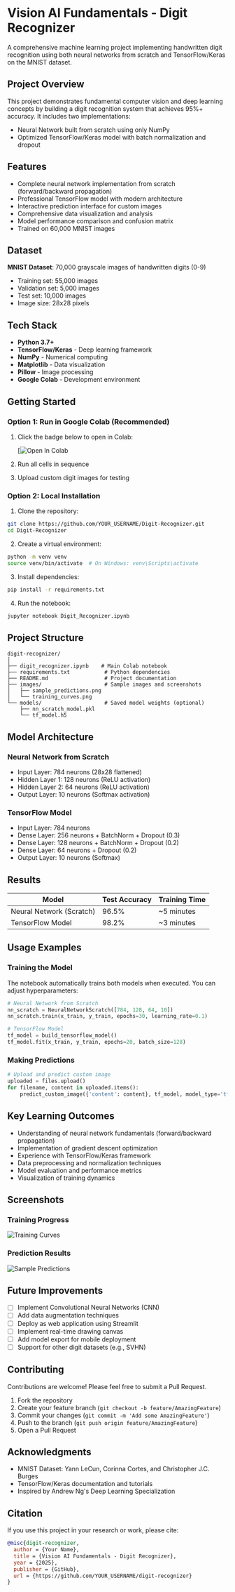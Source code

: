 # Vision AI Fundamentals - Digit Recognizer

A comprehensive machine learning project implementing handwritten digit recognition using both neural networks from scratch and TensorFlow/Keras on the MNIST dataset.

## Project Overview

This project demonstrates fundamental computer vision and deep learning concepts by building a digit recognition system that achieves 95%+ accuracy. It includes two implementations:
- Neural Network built from scratch using only NumPy
- Optimized TensorFlow/Keras model with batch normalization and dropout

## Features

- Complete neural network implementation from scratch (forward/backward propagation)
- Professional TensorFlow model with modern architecture
- Interactive prediction interface for custom images
- Comprehensive data visualization and analysis
- Model performance comparison and confusion matrix
- Trained on 60,000 MNIST images

## Dataset

**MNIST Dataset**: 70,000 grayscale images of handwritten digits (0-9)
- Training set: 55,000 images
- Validation set: 5,000 images  
- Test set: 10,000 images
- Image size: 28x28 pixels

## Tech Stack

- **Python 3.7+**
- **TensorFlow/Keras** - Deep learning framework
- **NumPy** - Numerical computing
- **Matplotlib** - Data visualization
- **Pillow** - Image processing
- **Google Colab** - Development environment

## Getting Started

### Option 1: Run in Google Colab (Recommended)

1. Click the badge below to open in Colab:

   [![Open In Colab](https://colab.research.google.com/drive/18ssr4-mcqJbDhCSCGP_X1uqPi0loRwmL?usp=sharing)

2. Run all cells in sequence
3. Upload custom digit images for testing

### Option 2: Local Installation

1. Clone the repository:
```bash
git clone https://github.com/YOUR_USERNAME/Digit-Recognizer.git
cd Digit-Recognizer
```

2. Create a virtual environment:
```bash
python -m venv venv
source venv/bin/activate  # On Windows: venv\Scripts\activate
```

3. Install dependencies:
```bash
pip install -r requirements.txt
```

4. Run the notebook:
```bash
jupyter notebook Digit_Recognizer.ipynb
```

## Project Structure

```
digit-recognizer/
│
├── digit_recognizer.ipynb    # Main Colab notebook
├── requirements.txt           # Python dependencies
├── README.md                  # Project documentation
├── images/                    # Sample images and screenshots
│   ├── sample_predictions.png
│   └── training_curves.png
└── models/                    # Saved model weights (optional)
    ├── nn_scratch_model.pkl
    └── tf_model.h5
```

## Model Architecture

### Neural Network from Scratch
- Input Layer: 784 neurons (28x28 flattened)
- Hidden Layer 1: 128 neurons (ReLU activation)
- Hidden Layer 2: 64 neurons (ReLU activation)
- Output Layer: 10 neurons (Softmax activation)

### TensorFlow Model
- Input Layer: 784 neurons
- Dense Layer: 256 neurons + BatchNorm + Dropout (0.3)
- Dense Layer: 128 neurons + BatchNorm + Dropout (0.2)
- Dense Layer: 64 neurons + Dropout (0.2)
- Output Layer: 10 neurons (Softmax)

## Results

| Model | Test Accuracy | Training Time |
|-------|---------------|---------------|
| Neural Network (Scratch) | 96.5% | ~5 minutes |
| TensorFlow Model | 98.2% | ~3 minutes |

## Usage Examples

### Training the Model

The notebook automatically trains both models when executed. You can adjust hyperparameters:

```python
# Neural Network from Scratch
nn_scratch = NeuralNetworkScratch([784, 128, 64, 10])
nn_scratch.train(x_train, y_train, epochs=30, learning_rate=0.1)

# TensorFlow Model
tf_model = build_tensorflow_model()
tf_model.fit(x_train, y_train, epochs=20, batch_size=128)
```

### Making Predictions

```python
# Upload and predict custom image
uploaded = files.upload()
for filename, content in uploaded.items():
    predict_custom_image({'content': content}, tf_model, model_type='tf')
```

## Key Learning Outcomes

- Understanding of neural network fundamentals (forward/backward propagation)
- Implementation of gradient descent optimization
- Experience with TensorFlow/Keras framework
- Data preprocessing and normalization techniques
- Model evaluation and performance metrics
- Visualization of training dynamics

## Screenshots

### Training Progress
![Training Curves](Images/Sample_MNIST_image.png)

### Prediction Results
![Sample Predictions](Images/Model_Prediction.png)

## Future Improvements

- [ ] Implement Convolutional Neural Networks (CNN)
- [ ] Add data augmentation techniques
- [ ] Deploy as web application using Streamlit
- [ ] Implement real-time drawing canvas
- [ ] Add model export for mobile deployment
- [ ] Support for other digit datasets (e.g., SVHN)

## Contributing

Contributions are welcome! Please feel free to submit a Pull Request.

1. Fork the repository
2. Create your feature branch (`git checkout -b feature/AmazingFeature`)
3. Commit your changes (`git commit -m 'Add some AmazingFeature'`)
4. Push to the branch (`git push origin feature/AmazingFeature`)
5. Open a Pull Request


## Acknowledgments

- MNIST Dataset: Yann LeCun, Corinna Cortes, and Christopher J.C. Burges
- TensorFlow/Keras documentation and tutorials
- Inspired by Andrew Ng's Deep Learning Specialization


## Citation

If you use this project in your research or work, please cite:

```bibtex
@misc{digit-recognizer,
  author = {Your Name},
  title = {Vision AI Fundamentals - Digit Recognizer},
  year = {2025},
  publisher = {GitHub},
  url = {https://github.com/YOUR_USERNAME/digit-recognizer}
}
```
